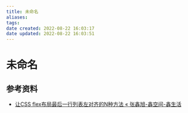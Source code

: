 ```yaml
---
title: 未命名
aliases: 
tags: 
date created: 2022-08-22 16:03:17
date updated: 2022-08-22 16:03:51
---
```


# 未命名

## 参考资料

- [让CSS flex布局最后一行列表左对齐的N种方法 « 张鑫旭-鑫空间-鑫生活](https://www.zhangxinxu.com/wordpress/2019/08/css-flex-last-align/)

